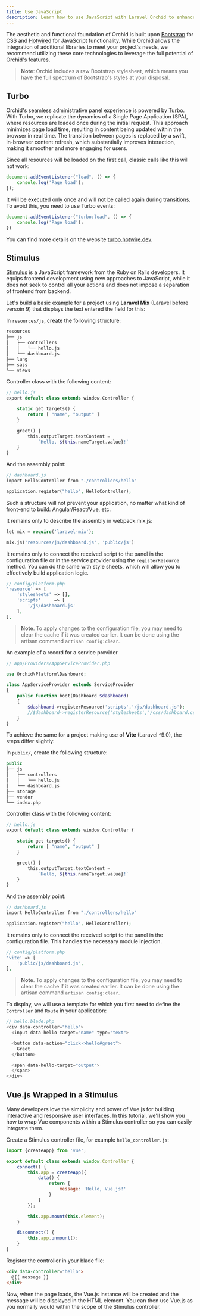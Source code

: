 ```yaml
---
title: Use JavaScript
description: Learn how to use JavaScript with Laravel Orchid to enhance the functionality and interactivity of your administration-style applications. Get tips on incorporating JavaScript libraries and custom scripts, and find out how to debug and optimize your code.
---
```


The aesthetic and functional foundation of Orchid is built upon [Bootstrap](http://getbootstrap.com/) for CSS and [Hotwired](https://hotwired.dev) for JavaScript functionality. While Orchid allows the integration of additional libraries to meet your project's needs, we recommend utilizing these core technologies to leverage the full potential of Orchid's features.

> **Note**: Orchid includes a raw Bootstrap stylesheet, which means you have the full spectrum of Bootstrap's styles at your disposal.

## Turbo

Orchid's seamless administrative panel experience is powered by [Turbo](https://turbo.hotwire.dev). With Turbo, we replicate the dynamics of a Single Page Application (SPA), where resources are loaded once during the initial request. This approach minimizes page load time, resulting in content being updated within the browser in real time. The transition between pages is replaced by a swift, in-browser content refresh, which substantially improves interaction, making it smoother and more engaging for users.

Since all resources will be loaded on the first call, classic calls like this will not work:

```js
document.addEventListener("load", () => {
    console.log('Page load');
});
```

It will be executed only once and will not be called again during transitions. To avoid this, you need to use Turbo events:

```js
document.addEventListener("turbo:load", () => {
    console.log('Page load');
})
```

You can find more details on the website [turbo.hotwire.dev](https://turbo.hotwire.dev).


## Stimulus

[Stimulus](https://stimulus.hotwired.dev/) is a JavaScript framework from the Ruby on Rails developers. It equips frontend development using new approaches to JavaScript, while it does not seek to control all your actions and does not impose a separation of frontend from backend.

Let's build a basic example for a project using **Laravel Mix** (Laravel before versoin 9) that displays the text entered the field for this:

In `resources/js`, create the following structure:

```php
resources
├── js
│   ├── controllers
│   │   └── hello.js
│   └── dashboard.js
├── lang
├── sass
└── views
```

Controller class with the following content:

```php
// hello.js
export default class extends window.Controller {

    static get targets() {
        return [ "name", "output" ]
    }

    greet() {
        this.outputTarget.textContent =
            `Hello, ${this.nameTarget.value}!`
    }
}
```

And the assembly point:

```php
// dashboard.js
import HelloController from "./controllers/hello"

application.register("hello", HelloController);
```

Such a structure will not prevent your application, no matter what kind of front-end to build: Angular/React/Vue, etc.

It remains only to describe the assembly in webpack.mix.js:

```php
let mix = require('laravel-mix');

mix.js('resources/js/dashboard.js', 'public/js')
```

It remains only to connect the received script to the panel in the configuration file or in the service provider using the `registerResource` method. You can do the same with style sheets, which will allow you to effectively build application logic.

```php
// config/platform.php
'resource' => [
    'stylesheets' => [],
    'scripts'     => [
        '/js/dashboard.js'
    ],
],
```

> **Note**. To apply changes to the configuration file, you may need to clear the cache if it was created earlier. It can be done using the artisan command `artisan config:clear`.

An example of a record for a service provider

```php
// app/Providers/AppServiceProvider.php

use Orchid\Platform\Dashboard;

class AppServiceProvider extends ServiceProvider
{
    public function boot(Dashboard $dashboard)
    {
        $dashboard->registerResource('scripts','/js/dashboard.js');
        //$dashboard->registerResource('stylesheets','/css/dashboard.css');
    }
}
```

To achieve the same for a project making use of **Vite** (Laravel ^9.0), the steps differ slightly:

In `public/`, create the following structure:

```php
public
├── js
│   ├── controllers
│   │   └── hello.js
│   └── dashboard.js
├── storage
├── vendor
└── index.php
```

Controller class with the following content:

```php
// hello.js
export default class extends window.Controller {

    static get targets() {
        return [ "name", "output" ]
    }

    greet() {
        this.outputTarget.textContent =
            `Hello, ${this.nameTarget.value}!`
    }
}
```

And the assembly point:

```php
// dashboard.js
import HelloController from "./controllers/hello"

application.register("hello", HelloController);
```

It remains only to connect the received script to the panel in the configuration file. This handles the necessary module injection.

```php
// config/platform.php
'vite' => [
    'public/js/dashboard.js',
],
```

> **Note**. To apply changes to the configuration file, you may need to clear the cache if it was created earlier. It can be done using the artisan command `artisan config:clear`.


To display, we will use a template for which you first need to define the `Controller` and `Route` in your application:

```php
// hello.blade.php
<div data-controller="hello">
  <input data-hello-target="name" type="text">

  <button data-action="click->hello#greet">
    Greet
  </button>

  <span data-hello-target="output">
  </span>
</div>
```



## Vue.js Wrapped in a Stimulus


Many developers love the simplicity and power of Vue.js for building interactive and responsive user interfaces.  In this tutorial, we'll show you how to wrap Vue components within a Stimulus controller so you can easily integrate them.


Create a Stimulus controller file, for example `hello_controller.js`:

```js
import {createApp} from 'vue';

export default class extends window.Controller {
    connect() {
        this.app = createApp({
            data() {
                return {
                    message: 'Hello, Vue.js!'
                }
            }
        });

        this.app.mount(this.element);
    }

    disconnect() {
        this.app.unmount();
    }
}

```

Register the controller in your blade file:

```html
<div data-controller="hello">
  @{{ message }}
</div>
```

Now, when the page loads, the Vue.js instance will be created and the message will be displayed in the HTML element. You can then use Vue.js as you normally would within the scope of the Stimulus controller.

